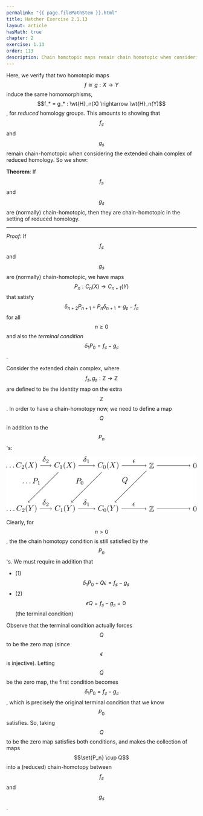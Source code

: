 ```yaml
---
permalink: "{{ page.filePathStem }}.html"
title: Hatcher Exercise 2.1.13
layout: article
hasMath: true
chapter: 2
exercise: 1.13
order: 113
description: Chain homotopic maps remain chain homotopic when considering reduced homology
---
```



Here, we verify that two homotopic maps $$f \cong g : X \rightarrow Y$$ induce the same homomorphisms, $$f_* = g_* : \wt{H}_n(X) \rightarrow \wt{H}_n(Y)$$, for *reduced* homology groups.
This amounts to showing that $$f_\sharp$$ and $$g_\sharp$$ remain chain-homotopic when considering the extended chain complex of reduced homology.
So we show:



**Theorem**: If $$f_\sharp$$ and $$g_\sharp$$ are (normally) chain-homotopic, then they are chain-homotopic in the setting of reduced homology.

----

*Proof*:
If $$f_\sharp$$ and $$g_\sharp$$ are (normally) chain-homotopic, we have maps $$P_n : C_n(X) \rightarrow C_{n+1}(Y)$$ that satisfy $$\delta_{n+2} P_{n+1} + P_n \delta_{n+1} = g_\sharp - f_\sharp$$ for all $$n \geq 0$$ and also the *terminal condition* $$\delta_1 P_0 = f_\sharp - g_\sharp$$.



Consider the extended chain complex, where $$f_\sharp, g_\sharp : \mathbb{Z} \rightarrow \mathbb{Z}$$ are defined to be the identity map on the extra $$\mathbb{Z}$$.
In order to have a chain-homotopy now, we need to define a map $$Q$$ in addition to the $$P_n$$'s:

<div class="math-figure"><img src="/assets/math_solutions/hatcher/e2-1-13_1.svg" width="650"/></div>

Clearly, for $$n > 0$$, the the chain homotopy condition is still satisfied by the $$P_n$$'s.
We must require in addition that

* (1) $$\delta_1 P_0 + Q \epsilon = f_\sharp - g_\sharp$$
* (2) $$\epsilon Q = f_\sharp - g_\sharp = 0$$ (the terminal condition)


Observe that the terminal condition actually forces $$Q$$ to be the zero map (since $$\epsilon$$ is injective).
Letting $$Q$$ be the zero map, the first condition becomes $$\delta_1 P_0 = f_\sharp - g_\sharp$$, which is precisely the original terminal condition that we know $$P_0$$ satisfies.
So, taking $$Q$$ to be the zero map satisfies both conditions, and makes the collection of maps $$\set{P_n} \cup Q$$ into a (reduced) chain-homotopy between $$f_\sharp$$ and $$g_\sharp$$.
